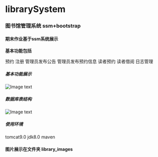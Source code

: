 # librarySystem

### 图书馆管理系统 ssm+bootstrap

#### 期末作业基于ssm系统展示

**基本功能包括**

预约
注册
管理员发布公告
管理员发布预约信息
读者预约
读者借阅
日志管理

##### 基本功能展示

![Image text](https://github.com/byescoding/librarySystem/blob/master/library_images/QQ%E6%88%AA%E5%9B%BE20200702133500.png)

##### 数据库表结构

![Image text](https://github.com/byescoding/librarySystem/blob/master/library_images/QQ%E6%88%AA%E5%9B%BE20200702133924.png)

##### 使用环境

tomcat9.0 jdk8.0 maven

#### 图片展示在文件夹 library_images
